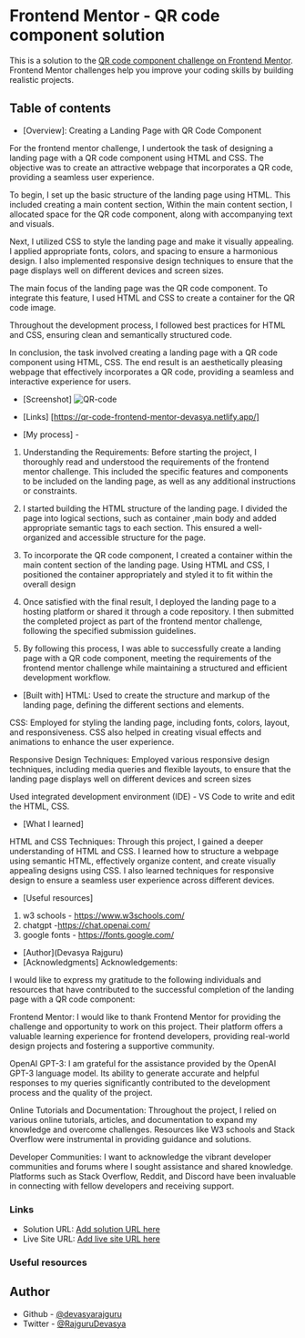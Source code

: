 # Frontend Mentor - QR code component solution

This is a solution to the [QR code component challenge on Frontend Mentor](https://www.frontendmentor.io/challenges/qr-code-component-iux_sIO_H). Frontend Mentor challenges help you improve your coding skills by building realistic projects. 

## Table of contents

- [Overview]: Creating a Landing Page with QR Code Component

For the frontend mentor challenge, I undertook the task of designing a landing page with a QR code component using HTML and CSS. The objective was to create an attractive  webpage that incorporates a QR code, providing a seamless user experience.

To begin, I set up the basic structure of the landing page using HTML. This included creating a main content section, Within the main content section, I allocated space for the QR code component, along with accompanying text and visuals.

Next, I utilized CSS to style the landing page and make it visually appealing. I applied appropriate fonts, colors, and spacing to ensure a harmonious design. I also implemented responsive design techniques to ensure that the page displays well on different devices and screen sizes.

The main focus of the landing page was the QR code component. To integrate this feature, I used HTML and CSS to create a container for the QR code image.

Throughout the development process, I followed best practices for HTML and CSS, ensuring clean and semantically structured code. 

In conclusion, the task involved creating a landing page with a QR code component using HTML, CSS. The end result is an aesthetically pleasing webpage that effectively incorporates a  QR code, providing a seamless and interactive experience for users.

  - [Screenshot]
  ![QR-code](c:/Users/Devasya/OneDrive/Desktop/abcd.PNG)

  - [Links]
  [https://qr-code-frontend-mentor-devasya.netlify.app/]

- [My process] - 

1) Understanding the Requirements:
   Before starting the project, I thoroughly read and understood the requirements of the frontend mentor challenge. This included the specific features and components to be included on the landing page, as well as any additional instructions or constraints.

2) I started building the HTML structure of the landing page. I divided the page into logical sections, such as container ,main body and added appropriate semantic tags to each section. This ensured a well-organized and accessible structure for the page.   

3) To incorporate the QR code component, I created a container within the main content section of the landing page. Using HTML and CSS, I positioned the container appropriately and styled it to fit within the overall design

4) Once satisfied with the final result, I deployed the landing page to a hosting platform or shared it through a code repository. I then submitted the completed project as part of the frontend mentor challenge, following the specified submission guidelines.

5) By following this process, I was able to successfully create a landing page with a QR code component, meeting the requirements of the frontend mentor challenge while maintaining a structured and efficient development workflow.

  - [Built with]
  HTML: Used to create the structure and markup of the landing page, defining the different sections and elements.

  CSS: Employed for styling the landing page, including fonts, colors, layout, and responsiveness. CSS also helped in creating visual effects and animations to enhance the user experience.

  Responsive Design Techniques: Employed various responsive design techniques, including media queries and flexible layouts, to ensure that the landing page displays well on different devices and screen sizes

  Used  integrated development environment (IDE) - VS Code to write and edit the HTML, CSS.


  - [What I learned]

  HTML and CSS Techniques: Through this project, I gained a deeper understanding of HTML and CSS. I learned how to structure a webpage using semantic HTML, effectively organize content, and create visually appealing designs using CSS. I also learned techniques for responsive design to ensure a seamless user experience across different devices.


  - [Useful resources]

  1) w3 schools - https://www.w3schools.com/
  2) chatgpt -https://chat.openai.com/
  3) google fonts - https://fonts.google.com/

- [Author](Devasya Rajguru)
- [Acknowledgments]
Acknowledgements:

I would like to express my gratitude to the following individuals and resources that have contributed to the successful completion of the landing page with a QR code component:

Frontend Mentor: I would like to thank Frontend Mentor for providing the challenge and opportunity to work on this project. Their platform offers a valuable learning experience for frontend developers, providing real-world design projects and fostering a supportive community.

OpenAI GPT-3: I am grateful for the assistance provided by the OpenAI GPT-3 language model. Its ability to generate accurate and helpful responses to my queries significantly contributed to the development process and the quality of the project.

Online Tutorials and Documentation: Throughout the project, I relied on various online tutorials, articles, and documentation to expand my knowledge and overcome challenges. Resources like W3 schools and Stack Overflow were instrumental in providing guidance and solutions.

Developer Communities: I want to acknowledge the vibrant developer communities and forums where I sought assistance and shared knowledge. Platforms such as Stack Overflow, Reddit, and Discord have been invaluable in connecting with fellow developers and receiving support.

### Links

- Solution URL: [Add solution URL here](https://github.com/devasyarajguru/QR-code-FrontendMentor)
- Live Site URL: [Add live site URL here](https://qr-code-frontend-mentor-devasya.netlify.app/)

### Useful resources

## Author

- Github - [@devasyarajguru](https://github.com/devasyarajguru)
- Twitter - [@RajguruDevasya](https://twitter.com/RajguruDevasya)

